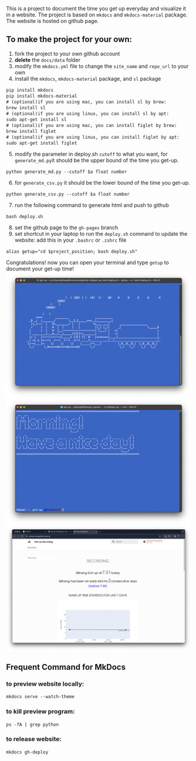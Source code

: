 This is a project to document the time you get up everyday and visualize it in a website. The project is based on `mkdocs` and `mkdocs-material` package. The website is hosted on github page.
## To make the project for your own:
1. fork the project to your own github account
2. **delete** the `docs/data` folder
3. modify the `mkdocs.yml` file to change the `site_name` and `repo_url` to your own
4. install the `mkdocs`, `mkdocs-material` package, and `sl` package
```shell
pip install mkdocs
pip install mkdocs-material
# (optional)if you are using mac, you can install sl by brew:
brew install sl
# (optional)if you are using linux, you can install sl by apt:
sudo apt-get install sl
# (optional)if you are using mac, you can install figlet by brew:
brew install figlet
# (optional)if you are using linux, you can install figlet by apt:
sudo apt-get install figlet
```
5. modify the parameter in deploy.sh `cutoff` to what you want, for `generate_md.py`it should be the upper bound of the time you get-up.
```shell
python generate_md.py --cutoff $a float number
```
6. for `generate_csv.py` it should be the lower bound of the time you get-up.
```shell
python generate_csv.py --cutoff $a float number
```
7. run the following command to generate html and push to github

```shell
bash deploy.sh
```
8. set the github page to the `gh-pages` branch
9. set shortcut in your laptop to run the `deploy.sh` command to update the website: add this in your `.bashrc` or `.zshrc` file 
```shell
alias getup="cd $project_position; bash deploy.sh"
```
Congratulations! now you can open your terminal and type `getup` to document your get-up time!
![image](./sample0.png)
![image](./sample2.png)
![image](./sample1.png)
## Frequent Command for MkDocs

### to preview website locally:

```shell
mkdocs serve --watch-theme
```

### to kill preview program:
```shell
ps -fA | grep python
```

### to release website:
```shell
mkdocs gh-deploy
```



